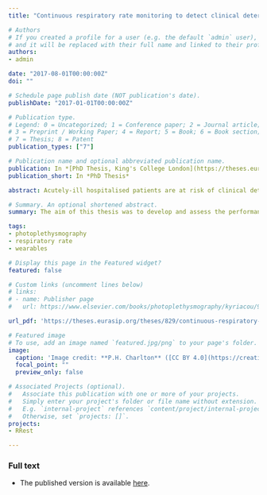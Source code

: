 ```yaml
---
title: "Continuous respiratory rate monitoring to detect clinical deteriorations using wearable sensors"

# Authors
# If you created a profile for a user (e.g. the default `admin` user), write the username (folder name) here 
# and it will be replaced with their full name and linked to their profile.
authors:
- admin

date: "2017-08-01T00:00:00Z"
doi: ""

# Schedule page publish date (NOT publication's date).
publishDate: "2017-01-01T00:00:00Z"

# Publication type.
# Legend: 0 = Uncategorized; 1 = Conference paper; 2 = Journal article;
# 3 = Preprint / Working Paper; 4 = Report; 5 = Book; 6 = Book section;
# 7 = Thesis; 8 = Patent
publication_types: ["7"]

# Publication name and optional abbreviated publication name.
publication: In *[PhD Thesis, King's College London](https://theses.eurasip.org/theses/829/continuous-respiratory-rate-monitoring-to-detect/)*
publication_short: In *PhD Thesis*

abstract: Acutely-ill hospitalised patients are at risk of clinical deteriorations in health leading to adverse events such as cardiac arrests. Deteriorations are currently detected by manually measuring physiological parameters every 4-6 hours. Consequently, deteriorations can remain unrecognised between assessments, delaying clinical intervention. It may be possible to provide earlier detection of deteriorations by using wearable sensors for continuous physiological monitoring. Respiratory rate (RR) is not commonly monitored by wearable sensors, despite being a sensitive marker of deteriorations. This thesis presents investigations to identify an algorithm suitable for estimating RR from two signals commonly acquired by wearable sensors&#58; the electrocardiogram (ECG) and photoplethysmogram (PPG). A suitable algorithm was then used to estimate RRs retrospectively from a physiological dataset acquired from acutely-ill patients to assess the potential utility of wearable sensors for detecting deteriorations. Existing RR algorithms were identified through a systematic review of the literature. A toolbox of RR algorithms was created to facilitate comprehensive assessments of algorithms across multiple datasets. This was used to assess the influence of technical and physiological factors on respiratory signals extracted from the ECG and PPG, providing recommendations for wearable sensor designs for RR estimation. An assessment of 95 RR algorithms using data from healthy and hospitalised patients showed that the algorithms did not perform well enough for use with acutely-ill patients. Therefore, a novel algorithm was designed specifically for use with wearable sensors, providing improved performance. The novel RR algorithm was used to estimate RRs retrospectively from wearable sensor data acquired from 184 patients. The performances of algorithms to detect deteriorations from the resulting wearable sensor data were similar to those used with routinely collected intermittent data, suggesting that it is feasible to use wearable sensors to continuously assess the likelihood of deterioration. However, the false alert rate increased when using wearable sensor data due to the continuous, rather than intermittent, monitoring. Therefore, further work is required to improve algorithms to detect deteriorations from wearable sensor data to provide clinically useful alerts.

# Summary. An optional shortened abstract.
summary: The aim of this thesis was to develop and assess the performance of techniques for continuous RR monitoring using ECG and PPG signals for use in wearable sensors to detect deteriorations.

tags:
- photoplethysmography
- respiratory rate
- wearables

# Display this page in the Featured widget?
featured: false

# Custom links (uncomment lines below)
# links:
# - name: Publisher page
#   url: https://www.elsevier.com/books/photoplethysmography/kyriacou/978-0-12-823374-0

url_pdf: 'https://theses.eurasip.org/theses/829/continuous-respiratory-rate-monitoring-to-detect/'

# Featured image
# To use, add an image named `featured.jpg/png` to your page's folder. 
image:
  caption: 'Image credit: **P.H. Charlton** ([CC BY 4.0](https://creativecommons.org/licenses/by/4.0/))'
  focal_point: ""
  preview_only: false

# Associated Projects (optional).
#   Associate this publication with one or more of your projects.
#   Simply enter your project's folder or file name without extension.
#   E.g. `internal-project` references `content/project/internal-project/index.md`.
#   Otherwise, set `projects: []`.
projects:
- RRest

---
```


### Full text

- The published version is available [here](https://theses.eurasip.org/theses/829/continuous-respiratory-rate-monitoring-to-detect/).

